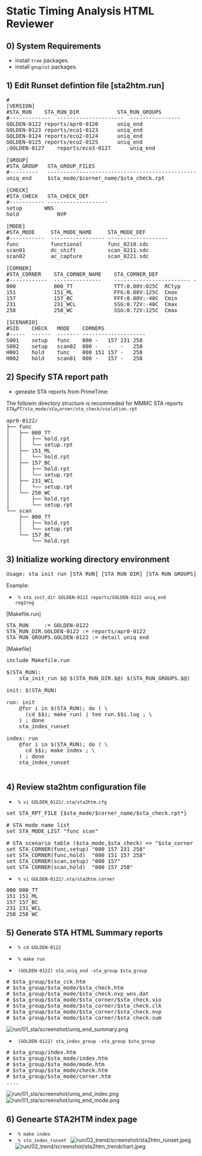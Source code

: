 # Static Timing Analysis HTML Reviewer

## 0) System Requirements

+ install <code>tree</code> packages.
+ install <code>gnuplot</code> packages.

## 1) Edit Runset defintion file [sta2htm.run]

<pre>
#
[VERSION]
#STA_RUN	STA_RUN_DIR            STA_RUN_GROUPS
#-------------	---------------------  ----------------
GOLDEN-0122	reports/apr0-0120      uniq_end
GOLDEN-0123	reports/eco1-0123      uniq_end
GOLDEN-0124	reports/eco2-0124      uniq_end
GOLDEN-0125	reports/eco2-0125      uniq_end
;GOLDEN-0127	reports/eco3-0127      uniq_end

[GROUP]
#STA_GROUP   STA_GROUP_FILES
#---------   -----------------------------------------------
uniq_end     $sta_mode/$corner_name/$sta_check.rpt

[CHECK]
#STA_CHECK   STA_CHECK_DEF
#----------- -------------------
setup		WNS        
hold            NVP

[MODE]
#STA_MODE     STA_MODE_NAME     STA_MODE_DEF
#-----------  ----------------- -------------------
func          functional        func_0210.sdc
scan01        dc_shift          scan_0211.sdc
scan02        ac_capture        scan_0221.sdc

[CORNER]
#STA_CORNER    STA_CORNER_NAME    STA_CORNER_DEF
#------------  ---------------    ------------------------ ----------
000            000_TT             TTT:0.80V:025C  RCtyp
151            151_ML             FFG:0.88V:125C  Cmax
157            157_BC             FFF:0.88V:-40C  Cmin
231            231_WCL            SSG:0.72V:-40C  Cmax
258            258_WC             SSG:0.72V:125C  Cmax

[SCENARIO]
#SID    CHECK   MODE	CORNERS
#-----	------	------- --------------------
S001    setup   func	000 -   157 231 258
S002    setup	scan02	000 -   -   -   258
H001    hold	func	000 151 157 -   258
H002    hold	scan01	000 -   157 -   258
</pre>


## 2) Specify STA report path

+ geneate STA reports from PrimeTime: 

The followin directory structure is recommeded for MMMC STA reports
  <code>$STA_RPT/$sta_mode/$sta_corner/$sta_check/violation.rpt</code>
<pre>
apr0-0122/
├── func
│   ├── 000_TT
│   │   ├── hold.rpt
│   │   └── setup.rpt
│   ├── 151_ML
│   │   └── hold.rpt
│   ├── 157_BC
│   │   ├── hold.rpt
│   │   └── setup.rpt
│   ├── 231_WCL
│   │   └── setup.rpt
│   └── 258_WC
│       ├── hold.rpt
│       └── setup.rpt
└── scan
    ├── 000_TT
    │   ├── hold.rpt
    │   └── setup.rpt
    └── 157_BC
        └── hold.rpt
</pre>

## 3) Initialize working directory environment

<pre>
Usage: sta_init_run [STA_RUN] [STA_RUN_DIR] [STA_RUN_GROUPS]...
</pre>

Example:
+ <code> % sta_init_dir GOLDEN-0122 reports/GOLDEN-0122  uniq_end reg2reg</code>

[Makefile.run]
<pre>
STA_RUN     := GOLDEN-0122
STA_RUN_DIR.GOLDEN-0122 := reports/apr0-0122
STA_RUN_GROUPS.GOLDEN-0122 := detail uniq_end
</pre>

[Makefile]
<pre>
include Makefile.run

$(STA_RUN):
	sta_init_run $@ $(STA_RUN_DIR.$@) $(STA_RUN_GROUPS.$@)

init: $(STA_RUN)

run: init
	@for i in $(STA_RUN); do ( \
	  (cd $$i; make run) | tee run.$$i.log ; \
	) ; done
	sta_index_runset

index: run
	@for i in $(STA_RUN); do ( \
	  cd $$i; make index ; \
	) ; done
	sta_index_runset
	
</pre>

## 4) Review sta2htm configuration file

+ <code> % vi GOLDEN_0122/.sta/sta2htm.cfg </code>

<pre>
set STA_RPT_FILE {$sta_mode/$corner_name/$sta_check.rpt*}

# STA mode name list
set STA_MODE_LIST "func scan"

# STA scenario table ($sta_mode,$sta_check) => "$sta_corner ...."
set STA_CORNER(func,setup) "000 157 231 258"
set STA_CORNER(func,hold)  "000 151 157 258"
set STA_CORNER(scan,setup) "000 157"
set STA_CORNER(scan,hold)  "000 157 258"
</pre>

+ <code> % vi GOLDEN-0122/.sta/sta2htm.corner </code>

<pre>
000	000_TT
151	151_ML
157	157_BC
231	231_WCL
258	258_WC
</pre>


## 5) Generate STA HTML Summary reports

+ <code> % cd GOLDEN-0122 </code>
+ <code> % make run </code>

+ <code> (GOLDEN-0122) sta_uniq_end -sta_group $sta_group </code>

<pre>
# $sta_group/$sta_cck.htm
# $sta_group/$sta_mode/$sta_check.htm
# $sta_group/$sta_mode/$sta_check.nvp_wns.dat
# $sta_group/$sta_mode/$sta_corner/$sta_check.vio
# $sta_group/$sta_mode/$sta_corner/$sta_check.clk
# $sta_group/$sta_mode/$sta_corner/$sta_check.nvp
# $sta_group/$sta_mode/$sta_corner/$sta_check.sum
</pre>
![run/01_sta/screenshot/uniq_end_summary.png](./run/01_sta/screenshot/uniq_end_summary.png?raw=true)

+ <code> (GOLDEN-0122) sta_index_group -sta_group $sta_group </code>

<pre>
# $sta_group/index.htm
# $sta_group/$sta_mode/index.htm
# $sta_group/$sta_mode/mode.htm
# $sta_group/$sta_mode/check.htm
# $sta_group/$sta_mode/corner.htm
....
</pre>
![run/01_sta/screenshot/uniq_end_index.png](./run/01_sta/screenshot/uniq_end_index.png?raw=true)
![run/01_sta/screenshot/uniq_end_mode.png](./run/01_sta/screenshot/uniq_end_mode.png?raw=true)

## 6) Genearte STA2HTM index page
+ <code> % make index </code>
+ <code> % sta_index_runset </code>
![run/02_trend/screenshot/sta2htm_runset.jpeg](./run/02_trend/screenshot/sta2htm_runset.jpeg?raw=true)
![run/02_trend/screenshot/sta2htm_trendchart.jpeg](./run/02_trend/screenshot/sta2htm_trendchart.jpeg?raw=true)



